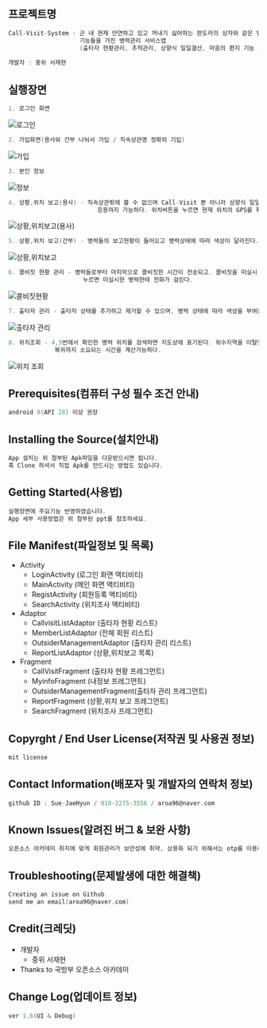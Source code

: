 ## 프로젝트명
```c
Call-Visit-System : 군 내 현재 만연하고 있고 꺼내기 싫어하는 판도라의 상자와 같은 병력관리 문제점을 보완하는
                    기능들을 가진 병력관리 서비스앱
                    (출타자 현황관리, 추적관리, 상향식 일일결산, 마음의 편지 기능 보유)
                    
개발자 : 중위 서재현
```
## 실행장면
```c
1. 로그인 화면
```
![로그인](https://user-images.githubusercontent.com/44388935/67486868-cb29db00-f6a7-11e9-8089-878ce1b1fb51.PNG)

```c
2. 가입화면(용사와 간부 나눠서 가입 / 직속상관명 정확히 기입)
```
![가입](https://user-images.githubusercontent.com/44388935/67486920-e85ea980-f6a7-11e9-8cf8-d6f3e3bbc225.PNG)

```c
3. 본인 정보
```
![정보](https://user-images.githubusercontent.com/44388935/67487280-9b2f0780-f6a8-11e9-8ee7-42ceb7392a72.PNG)

```c
4. 상황,위치 보고(용사) - 직속상관밖에 볼 수 없으며 Call-Visit 뿐 아니라 상향식 일일결산, 마음의 편지로
                         응용까지 가능하다. 위치버튼을 누르면 현재 위치의 GPS를 확인해 위도,경도가 출력된다.
```
![상황,위치보고(용사)](https://user-images.githubusercontent.com/44388935/67487152-658a1e80-f6a8-11e9-8c37-899a21bce1c7.PNG)

```c
5. 상황,위치 보고(간부) - 병력들의 보고현황이 들어오고 병력상태에 따라 색상이 달라진다.
```
![상황,위치보고](https://user-images.githubusercontent.com/44388935/67487207-7d61a280-f6a8-11e9-8198-64c8c1486147.PNG)

```c
6. 콜비짓 현황 관리 - 병력들로부터 마지막으로 콜비짓한 시간이 전송되고. 콜비짓을 미실시 했을 경우 전화버튼을
                     누르면 미실시한 병력한테 전화가 걸린다.
```
![콜비짓현황](https://user-images.githubusercontent.com/44388935/67487330-b1d55e80-f6a8-11e9-91b0-c350e13a1a9b.PNG)

```c
7. 출타자 관리 - 출타자 상태를 추가하고 제거할 수 있으며, 병력 상태에 따라 색상을 부여한다.
```
![출타자 관리](https://user-images.githubusercontent.com/44388935/67487310-a7b36000-f6a8-11e9-9dc8-77b083d0ffb1.PNG)

```c
8. 위치조회 - 4,5번에서 확인한 병력 위치를 검색하면 지도상에 표기된다. 위수지역을 이탈했는지 안했는지 확인가능하고, 
             복귀까지 소요되는 시간을 계산가능하다.
```
![위치 조회](https://user-images.githubusercontent.com/44388935/67487238-8c485500-f6a8-11e9-9a74-b80b96c986a3.PNG)


## Prerequisites(컴퓨터 구성 필수 조건 안내)
```c
android 9(API 28) 이상 권장
```
## Installing the Source(설치안내)
```c
App 설치는 위 첨부된 Apk파일을 다운받으시면 됩니다.
혹 Clone 하셔서 직접 Apk를 만드시는 방법도 있습니다.
```

## Getting Started(사용법)
```c
실행장면에 주요기능 반영하였습니다.
App 세부 사용방법은 위 첨부된 ppt를 참조하세요.
```

## File Manifest(파일정보 및 목록)

* Activity
  * LoginActivity             (로그인 화면 액티비티)
  * MainActivity              (메인 화면 액티비티)
  * RegistActivity            (회원등록 액티비티)
  * SearchActivity            (위치조사 액티비티)
* Adaptor
  * CallvisitListAdaptor      (출타자 현황 리스트)
  * MemberListAdaptor         (전체 회원 리스트)
  * OutsiderManagementAdaptor (출타자 관리 리스트)
  * ReportListAdaptor         (상황,위치보고 목록)
* Fragment
  * CallVisitFragment         (출타자 현황 프레그먼트)
  * MyinfoFragment            (내정보 프레그먼트)
  * OutsiderManagementFragment(출타자 관리 프레그먼트)
  * ReportFragment            (상황,위치 보고 프레그먼트)
  * SearchFragment            (위치조사 프레그먼트)
  
## Copyrght / End User License(저작권 및 사용권 정보)
```c
mit license
```
## Contact Information(배포자 및 개발자의 연락처 정보)
```c
github ID : Sue-JaeHyun / 010-2275-3556 / aroa96@naver.com
```
## Known Issues(알려진 버그 & 보완 사항)
```c
오픈소스 아카데미 취지에 맞게 회원관리가 보안성에 취약, 상용화 되기 위해서는 otp를 이용하거나 기타 방식 고려 필요.
```
## Troubleshooting(문제발생에 대한 해결책)
```c
Creating an issue on Github
send me an email(aroa96@naver.com)
```
## Credit(크레딧)
* 개발자
  * 중위 서재현
* Thanks to 국방부 오픈소스 아카데미

## Change Log(업데이트 정보)
```c
ver 1.6(UI & Debug)
```
